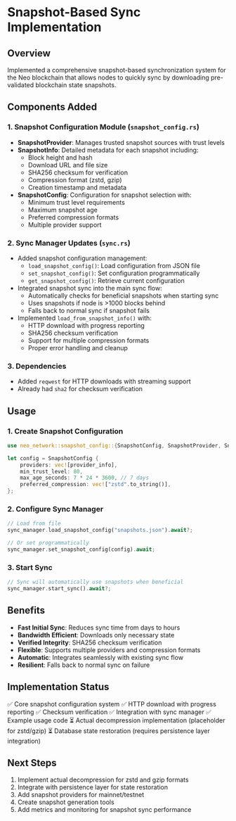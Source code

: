 # Snapshot-Based Sync Implementation

## Overview
Implemented a comprehensive snapshot-based synchronization system for the Neo blockchain that allows nodes to quickly sync by downloading pre-validated blockchain state snapshots.

## Components Added

### 1. Snapshot Configuration Module (`snapshot_config.rs`)
- **SnapshotProvider**: Manages trusted snapshot sources with trust levels
- **SnapshotInfo**: Detailed metadata for each snapshot including:
  - Block height and hash
  - Download URL and file size
  - SHA256 checksum for verification
  - Compression format (zstd, gzip)
  - Creation timestamp and metadata
- **SnapshotConfig**: Configuration for snapshot selection with:
  - Minimum trust level requirements
  - Maximum snapshot age
  - Preferred compression formats
  - Multiple provider support

### 2. Sync Manager Updates (`sync.rs`)
- Added snapshot configuration management:
  - `load_snapshot_config()`: Load configuration from JSON file
  - `set_snapshot_config()`: Set configuration programmatically
  - `get_snapshot_config()`: Retrieve current configuration
- Integrated snapshot sync into the main sync flow:
  - Automatically checks for beneficial snapshots when starting sync
  - Uses snapshots if node is >1000 blocks behind
  - Falls back to normal sync if snapshot fails
- Implemented `load_from_snapshot_info()` with:
  - HTTP download with progress reporting
  - SHA256 checksum verification
  - Support for multiple compression formats
  - Proper error handling and cleanup

### 3. Dependencies
- Added `reqwest` for HTTP downloads with streaming support
- Already had `sha2` for checksum verification

## Usage

### 1. Create Snapshot Configuration
```rust
use neo_network::snapshot_config::{SnapshotConfig, SnapshotProvider, SnapshotInfo};

let config = SnapshotConfig {
    providers: vec![provider_info],
    min_trust_level: 80,
    max_age_seconds: 7 * 24 * 3600, // 7 days
    preferred_compression: vec!["zstd".to_string()],
};
```

### 2. Configure Sync Manager
```rust
// Load from file
sync_manager.load_snapshot_config("snapshots.json").await?;

// Or set programmatically
sync_manager.set_snapshot_config(config).await;
```

### 3. Start Sync
```rust
// Sync will automatically use snapshots when beneficial
sync_manager.start_sync().await?;
```

## Benefits
- **Fast Initial Sync**: Reduces sync time from days to hours
- **Bandwidth Efficient**: Downloads only necessary state
- **Verified Integrity**: SHA256 checksum verification
- **Flexible**: Supports multiple providers and compression formats
- **Automatic**: Integrates seamlessly with existing sync flow
- **Resilient**: Falls back to normal sync on failure

## Implementation Status
✅ Core snapshot configuration system
✅ HTTP download with progress reporting
✅ Checksum verification
✅ Integration with sync manager
✅ Example usage code
⏳ Actual decompression implementation (placeholder for zstd/gzip)
⏳ Database state restoration (requires persistence layer integration)

## Next Steps
1. Implement actual decompression for zstd and gzip formats
2. Integrate with persistence layer for state restoration
3. Add snapshot providers for mainnet/testnet
4. Create snapshot generation tools
5. Add metrics and monitoring for snapshot sync performance